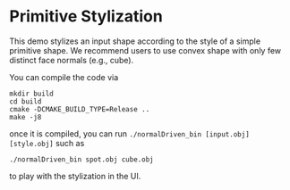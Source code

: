 # Primitive Stylization

This demo stylizes an input shape according to the style of a simple primitive shape. We recommend users to use convex shape with only few distinct face normals (e.g., cube). 

You can compile the code via
```
mkdir build
cd build
cmake -DCMAKE_BUILD_TYPE=Release ..
make -j8
```
once it is compiled, you can run `./normalDriven_bin [input.obj] [style.obj]` such as 
```
./normalDriven_bin spot.obj cube.obj
```
to play with the stylization in the UI.